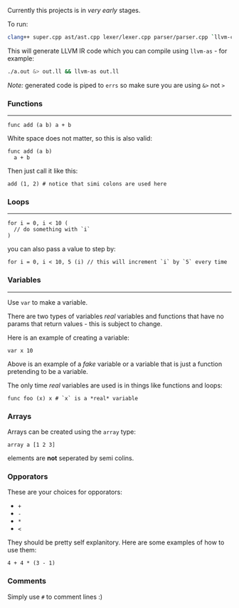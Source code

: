 Currently this projects is in *very early* stages.

To run:
```bash
clang++ super.cpp ast/ast.cpp lexer/lexer.cpp parser/parser.cpp `llvm-config --cxxflags --ldflags --system-libs --libs core`
```

This will generate LLVM IR code which you can compile using `llvm-as` - for example:
```bash
./a.out &> out.ll && llvm-as out.ll
```
*Note:* generated code is piped to `errs` so make sure you are using `&>` not `>`

### Functions
---
```
func add (a b) a + b
```

White space does not matter, so this is also valid:
```
func add (a b)
  a + b
```

Then just call it like this:
```
add (1, 2) # notice that simi colons are used here
```

### Loops
---
```
for i = 0, i < 10 (
  // do something with `i`
)
```

you can also pass a value to step by:

```
for i = 0, i < 10, 5 (i) // this will increment `i` by `5` every time
```

### Variables
---
Use `var` to make a variable.

There are two types of variables *real* variables and functions that have no params that return values - this is subject to change.

Here is an example of creating a variable:
```
var x 10
```
Above is an example of a *fake* variable or a variable that is just a function pretending to be a variable.

The only time *real* variables are used is in things like functions and loops:
```
func foo (x) x # `x` is a *real* variable
```

### Arrays
Arrays can be created using the `array` type:
```
array a [1 2 3]
```
elements are **not** seperated by semi colins.

### Opporators
These are your choices for opporators:
- `+`
- `-`
- `*`
- `<`

They should be pretty self explanitory.
Here are some examples of how to use them:
```
4 + 4 * (3 - 1)
```

### Comments
Simply use `#` to comment lines :)

